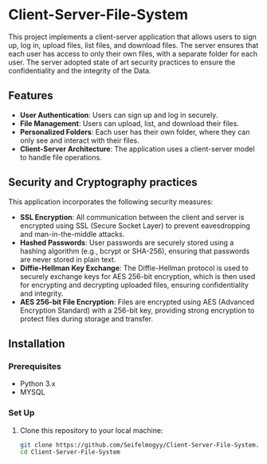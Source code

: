 # Client-Server-File-System

This project implements a client-server application that allows users to sign up, log in, upload files, list files, and download files. The server ensures that each user has access to only their own files, with a separate folder for each user. The server adopted state of art security practices to ensure the confidentiality and the integrity of the Data.

## Features

- **User Authentication**: Users can sign up and log in securely.
- **File Management**: Users can upload, list, and download their files.
- **Personalized Folders**: Each user has their own folder, where they can only see and interact with their files.
- **Client-Server Architecture**: The application uses a client-server model to handle file operations.

## Security and Cryptography practices

This application incorporates the following security measures:

- **SSL Encryption**: All communication between the client and server is encrypted using SSL (Secure Socket Layer) to prevent eavesdropping and man-in-the-middle attacks.
- **Hashed Passwords**: User passwords are securely stored using a hashing algorithm (e.g., bcrypt or SHA-256), ensuring that passwords are never stored in plain text.
- **Diffie-Hellman Key Exchange**: The Diffie-Hellman protocol is used to securely exchange keys for AES 256-bit encryption, which is then used for encrypting and decrypting uploaded files, ensuring confidentiality and integrity.
- **AES 256-bit File Encryption**: Files are encrypted using AES (Advanced Encryption Standard) with a 256-bit key, providing strong encryption to protect files during storage and transfer.


## Installation

### Prerequisites

- Python 3.x
- MYSQL

### Set Up

1. Clone this repository to your local machine:

   ```bash
   git clone https://github.com/Seifelmogyy/Client-Server-File-System.git
   cd Client-Server-File-System
